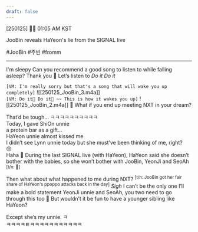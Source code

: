 ```yaml
---
draft: false
---
```

[250125] 🐣💭 01:05 AM KST

JooBin reveals HaYeon's lie from the SIGNAL live

#JooBin #주빈 #fromm
___
I'm sleepy
Can you recommend a good song to listen to while falling asleep?
Thank you
🫧 Let’s listen to *Do it Do it*



`[VM: I'm really sorry but that's a song that will wake you up completely]`
![[250125_JooBin_3.m4a]]  
`[VM: Do it🎵 Do it🎵 ~~ This is how it wakes you up]`
![[250125_JooBin_2.m4a]]
🫧 What if you end up meeting NXT in your dream?  

That’d be tough...
ㅋㅋㅋㅋㅋㅋㅋㅋㅋㅋ  
Today, I gave ShiOn unnie  
a protein bar as a gift...  
HaYeon unnie almost kissed me  
I didn’t see Lynn unnie today 
but she must’ve been thinking of me, right?   
😚  
Haha 
🫧 During the last SIGNAL live (with HaYeon), HaYeon said she doesn’t bother with the babies, so she won’t bother with JooBin, YeonJi and SeoAh <sup>[t/n: 💋]</sup>

Then what about what happened to me during NXT? 
<sup>[t/n: JooBin got her fair share of HaYeon's ppoppo attacks back in the day]</sup> 
*Sigh* 
I can’t be the only one
I’ll make a bold statement
YeonJi unnie and SeoAh, you two need to go through this too
🫧 But wouldn’t it be fun to have a younger sibling like HaYeon?

Except she’s my unnie.
ㅋ  
ㅋㅋㅋㅋㅌㅋㅋㅋㅋㅋㅋㅋㅋㅋㅋㅋ  